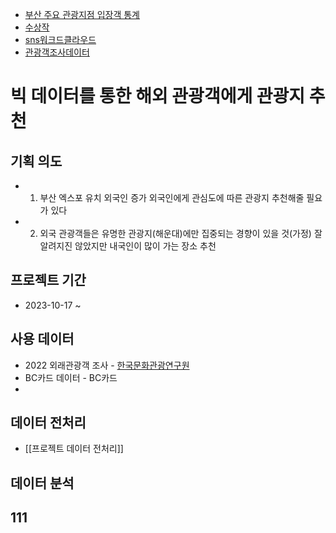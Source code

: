 - [부산 주요 관광지점 입장객 통계](https://know.tour.go.kr/stat/visitStatDis/table.do#metaDataModal)
- [수상작](http://tourbigdata.kr/award.asp)
- [sns워크드클라우드](https://stat.mcst.go.kr/portal/visual/sns)
- [관광객조사데이터](https://know.tour.go.kr/stat/tourStatSearchDis19Re.do)
# 빅 데이터를 통한 해외 관광객에게 관광지 추천
## 기획 의도
- 1. 부산 엑스포 유치 외국인 증가 외국인에게 관심도에 따른 관광지 추천해줄 필요가 있다
- 2. 외국 관광객들은 유명한 관광지(해운대)에만 집중되는 경향이 있을 것(가정) 잘 알려지진 않았지만 내국인이 많이 가는 장소 추천

## 프로젝트 기간
- 2023-10-17 ~
## 사용 데이터
- 2022 외래관광객 조사 - [한국문화관광연구원](https://www.kcti.re.kr/web/user/main.do)
- BC카드 데이터 - BC카드
- 
## 데이터 전처리
- [[프로젝트 데이터 전처리]]
## 데이터 분석

## 111
